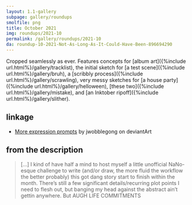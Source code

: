 ```yaml
---
layout: 1.1-gallery
subpage: gallery/roundups
smolfile: png
title: October 2021
img: roundups/2021-10
permalink: /gallery/roundups/2021-10
da: roundup-10-2021-Not-As-Long-As-It-Could-Have-Been-896694290
---
```

Cropped seamlessly as ever. Features concepts for [album art]({%include url.html%}/gallery/tracklist), the initial sketch for [a test scene]({%include url.html%}/gallery/bruh), a [scribbly process]({%include url.html%}/gallery/scrawling), very messy sketches for [a house party]({%include url.html%}/gallery/helloween), [these two]({%include url.html%}/gallery/mistake), and [an Inktober ripoff]({%include url.html%}/gallery/slither).

## linkage
- <a href="https://www.deviantart.com/jwobblegong/art/Somewhat-Specific-Character-Expression-Meme-812194990" target="_blank">More expression prompts</a> by jwobblegong on deviantArt


## from the description
> [...] I kind of have half a mind to host myself a little unofficial NaNo-esque challenge to write (and/or draw, the more fluid the workflow the better probably) this got dang story start to finish within the month. There’s still a few significant details/recurring plot points I need to flesh out, but banging my head against the abstract ain’t gettin anywhere. But <em style="font-style:normal;text-transform:uppercase;">augh life commitments</em>